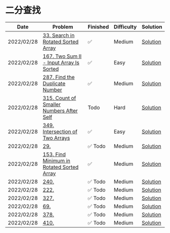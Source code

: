 # 二分查找
| Date       | Problem                                                                                                          | Finished | Difficulty | Solution                                    |
|------------|------------------------------------------------------------------------------------------------------------------|----------|------------|---------------------------------------------|
| 2022/02/28 | [33. Search in Rotated Sorted Array](https://leetcode.com/problems/search-in-rotated-sorted-array/)              | ✅        | Medium     | [Solution](./src/bs/Search.java)            |
| 2022/02/28 | [167. Two Sum II - Input Array Is Sorted](https://leetcode.com/problems/two-sum-ii-input-array-is-sorted/)       | ✅        | Easy       | [Solution](./src/bs/TwoSum.java)            |
| 2022/02/28 | [287. Find the Duplicate Number](https://leetcode.com/problems/find-the-duplicate-number/)                       | ✅        | Medium     | [Solution](./src/bs/FindDuplicate.java)     |
| 2022/02/28 | [315. Count of Smaller Numbers After Self](https://leetcode.com/problems/count-of-smaller-numbers-after-self/)   | Todo     | Hard       | [Solution](./src/bs/CountSmaller.java)      |
| 2022/02/28 | [349. Intersection of Two Arrays](https://leetcode.com/problems/intersection-of-two-arrays/)                     | ✅        | Easy       | [Solution](./src/bs/Intersection.java)      |
| 2022/02/28 | [29.](https://leetcode.com/problems/longest-palindromic-substring/)                                              | ✅ Todo   | Medium     | [Solution](./src/bs/LongestPalindrome.java) |
| 2022/02/28 | [153. Find Minimum in Rotated Sorted Array](https://leetcode.com/problems/find-minimum-in-rotated-sorted-array/) | ✅        | Medium     | [Solution](./src/bs/LongestPalindrome.java) |
| 2022/02/28 | [240.](https://leetcode.com/problems/longest-palindromic-substring/)                                             | ✅ Todo   | Medium     | [Solution](./src/bs/LongestPalindrome.java) |
| 2022/02/28 | [222.](https://leetcode.com/problems/longest-palindromic-substring/)                                             | ✅ Todo   | Medium     | [Solution](./src/bs/LongestPalindrome.java) |
| 2022/02/28 | [327.](https://leetcode.com/problems/longest-palindromic-substring/)                                             | ✅ Todo   | Medium     | [Solution](./src/bs/LongestPalindrome.java) |
| 2022/02/28 | [69.](https://leetcode.com/problems/longest-palindromic-substring/)                                              | ✅ Todo   | Medium     | [Solution](./src/bs/LongestPalindrome.java) |
| 2022/02/28 | [378.](https://leetcode.com/problems/longest-palindromic-substring/)                                             | ✅ Todo   | Medium     | [Solution](./src/bs/LongestPalindrome.java) |
| 2022/02/28 | [410.](https://leetcode.com/problems/longest-palindromic-substring/)                                             | ✅ Todo   | Medium     | [Solution](./src/bs/LongestPalindrome.java) |
